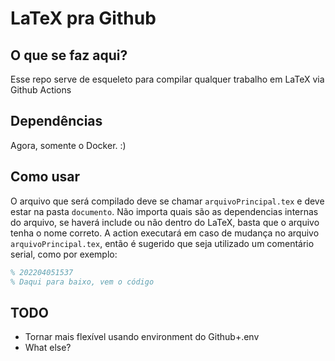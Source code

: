 # LaTeX pra Github

## O que se faz aqui?

Esse repo serve de esqueleto para compilar qualquer trabalho em LaTeX via Github Actions

## Dependências

Agora, somente o Docker. :)

## Como usar

O arquivo que será compilado deve se chamar `arquivoPrincipal.tex` e deve estar na pasta `documento`. Não importa quais são as dependencias internas do arquivo, se haverá include ou não dentro do LaTeX, basta que o arquivo tenha o nome correto. A action executará em caso de mudança no arquivo `arquivoPrincipal.tex`, então é sugerido que seja utilizado um comentário serial, como por exemplo:

```latex
% 202204051537
% Daqui para baixo, vem o código
```

## TODO

* Tornar mais flexível usando environment do Github+.env
* What else? 
